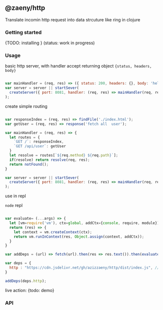 ## @zaeny/http 
Translate incomin http request into data strcuture like ring in clojure  

### Getting started 
{TODO: installing }
(status: work in progress)  

### Usage 
basic http server, with handler accept returning object `{status, headers, body}`
```js

var mainHandler = (req, res) => ({ status: 200, headers: {}, body: 'hello world'});
var server = server || startSever(
  createServer({ port: 8081, handler: (req, res) => mainHandler(req, res)})
);
```

create simple routing

```js

var responseIndex = (req, res) => findFile('./index.html');
var getUser = (req, res) => response('fetch all  user');

var mainHandler = (req, res) => {
  let routes = {
    `GET /`: responseIndex,
    `GET /api/user`: getUser
  }
  let resolve = routes[`${req.method} ${req.path}`];
  if(resolve) return resolve(req, res);
  return notFound();
}

var server = server || startSever(
  createServer({ port: 8081, handler: (req, res) => mainHandler(req, res)})
);
```
use in repl

`node` repl 

```js

var evaluate= (...args) => {
  let [vm=require('vm'), ctx=global, addCtx={console, require, module}] = args;
  return (res) => {
    let context = vm.createContext(ctx);
    return vm.runInContext(res, Object.assign(context, addCtx));
  }
}

var addDeps = (url) => fetch(url).then(res => res.text()).then(evaluate());

var deps = {
  http : "https://cdn.jsdelivr.net/gh/azizzaeny/http/dist/index.js", // to be loaded in  the repl as global vars
}

addDeps(deps.http);

```

live action: 
{todo: demo}

### API
```js

```

